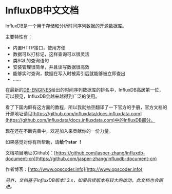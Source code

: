 # InfluxDB中文文档

InfluxDB是一个用于存储和分析时间序列数据的开源数据库。

主要特性有：  

* 内置HTTP接口，使用方便
* 数据可以打标记，这样查询可以很灵活
* 类SQL的查询语句
* 安装管理很简单，并且读写数据很高效
* 能够实时查询，数据在写入时被索引后就能够被立即查出
* ……

在最新的[DB-ENGINES](https://db-engines.com/en/ranking/time+series+dbms)给出的时间序列数据库的排名中，InfluxDB高居第一位，可以预见，InfluxDB会越来越得到广泛的使用。

看了下国内鲜有这方面的教程，所以我就抽空翻译了一下官方的手册，官方文档的开源地址请见[https://github.com/influxdata/docs.influxdata.com](https://github.com/influxdata/docs.influxdata.com)中的InfluxDB部分。

现在还在不断完善中，欢迎加入来贡献你的一份力量。

如果感觉对你有所帮助，请**给个star ！**

文档项目地址(Github)：[https://github.com/jasper-zhang/influxdb-document-cn](https://github.com/jasper-zhang/influxdb-document-cn)

作者博客：[http://www.opscoder.info](http://www.opscoder.info)

*另外，文档基于InfluxDB版本1.3.x，如果后续版本有较大的改动，此文档也会跟进。*

